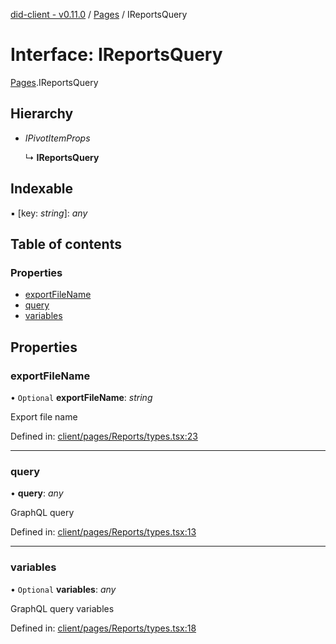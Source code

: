 [did-client - v0.11.0](../README.md) / [Pages](../modules/pages.md) / IReportsQuery

# Interface: IReportsQuery

[Pages](../modules/pages.md).IReportsQuery

## Hierarchy

* *IPivotItemProps*

  ↳ **IReportsQuery**

## Indexable

▪ [key: *string*]: *any*

## Table of contents

### Properties

- [exportFileName](pages.ireportsquery.md#exportfilename)
- [query](pages.ireportsquery.md#query)
- [variables](pages.ireportsquery.md#variables)

## Properties

### exportFileName

• `Optional` **exportFileName**: *string*

Export file name

Defined in: [client/pages/Reports/types.tsx:23](https://github.com/Puzzlepart/did/blob/dev/client/pages/Reports/types.tsx#L23)

___

### query

• **query**: *any*

GraphQL query

Defined in: [client/pages/Reports/types.tsx:13](https://github.com/Puzzlepart/did/blob/dev/client/pages/Reports/types.tsx#L13)

___

### variables

• `Optional` **variables**: *any*

GraphQL query variables

Defined in: [client/pages/Reports/types.tsx:18](https://github.com/Puzzlepart/did/blob/dev/client/pages/Reports/types.tsx#L18)
